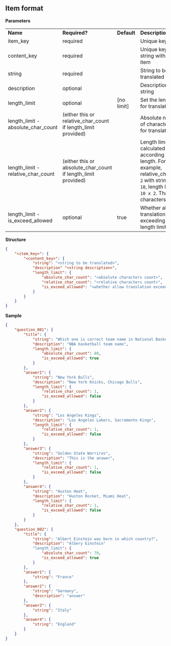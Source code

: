## Item format
**Parameters**

<table>
    <tr>
        <td><strong>Name</strong></td>
        <td><strong>Required?</strong></td>
        <td><strong>Default</strong></td>
        <td><strong>Description</strong></td>
    </tr>
    <tr>
        <td>item_key</td>
        <td>required</td>
        <td></td>
        <td>Unique key to item</td>
    </tr>
    <tr>
        <td>content_key</td>
        <td>required</td>
        <td></td>
        <td>Unique key to string within an item</td>
    </tr>
    <tr>
        <td>string</td>
        <td>required</td>
        <td></td>
        <td>String to be translated</td>
    </tr>
    <tr>
        <td>description</td>
        <td>optional</td>
        <td></td>
        <td>Description of string</td>
    </tr>
    <tr>
        <td>length_limit</td>
        <td>optional</td>
        <td>[no limit]</td>
        <td>Set the length limit for translator</td>
    </tr>
    <tr>
        <td>length_limit - absolute_char_count</td>
        <td>(either this or relative_char_count if length_limit provided)</td>
        <td></td>
        <td>Absolute number of characters limit for translation</td>
    </tr>
    <tr>
        <td>length_limit - relative_char_count</td>
        <td>(either this or absolute_char_count if length_limit provided)</td>
        <td></td>
        <td>Length limit is calculated according to string length. For example, relative_characters <code>2</code> with string length <code>10</code>, length limit is <code>10 x 2</code>. That is <code>20</code> characters.</td>
    </tr>
    <tr>
        <td>length_limit - is_exceed_allowed</td>
        <td>optional</td>
        <td>true</td>
        <td>Whether allow translation exceeding the length limit a little</td>
    </tr>
</table>

**Structure**

``` json
{
    "<item_key>": {
        "<content_key>": {
            "string": "<string to be translated>",
            "description" "<string description>",
            "length_limit": {
                "absolute_char_count": "<absolute characters count>",
                "relative_char_count": "<relative characters count>",
                "is_exceed_allowed": "<whether allow translation exceeding the length limit a little>"
            }
        }
    }
}
```

**Sample**

``` json
{
    "question_001": {
        "title": {
            "string": "Which one is correct team name in National Basketball Association (NBA)?",
            "description": "NBA basketball team name",
            "length_limit": {
                "absolute_char_count": 80,
                "is_exceed_allowed": true
            }
        },
        "answer1": {
            "string": "New York Bulls",
            "description": "New York Knicks, Chicago Bulls",
            "length_limit": {
                "relative_char_count": 1,
                "is_exceed_allowed": false
            }
        },
        "answer2": {
            "string": "Los Angeles Kings",
            "description": "Los Angeles Lakers, Sacramento Kings",
            "length_limit": {
                "relative_char_count": 1,
                "is_exceed_allowed": false
            }
        },
        "answer3": {
            "string": "Golden State Warriros",
            "description": "This is the answer",
            "length_limit": {
                "relative_char_count": 1,
                "is_exceed_allowed": false
            }
        },
        "answer4": {
            "string": "Huston Heat",
            "description": "Huston Rocket, Miami Heat",
            "length_limit": {
                "relative_char_count": 1,
                "is_exceed_allowed": false
            }
        }
    },
    "question_002": {
        "title": {
            "string": "Albert Einstein was born in which country?",
            "description": "Albery Einstein"
            "length_limit": {
                "absolute_char_count": 70,
                "is_exceed_allowed": true
            }
        },
        "answer1": {
            "string": "France"
        },
        "answer2": {
            "string": "Germany",
            "description": "answer"
        },
        "answer3": {
            "string": "Italy"
        },
        "answer4": {
            "string": "England"
        }
    }
}
```
